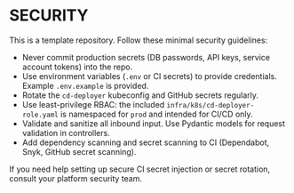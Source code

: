 # SECURITY

This is a template repository. Follow these minimal security guidelines:

- Never commit production secrets (DB passwords, API keys, service account tokens) into the repo.
- Use environment variables (`.env` or CI secrets) to provide credentials. Example `.env.example` is provided.
- Rotate the `cd-deployer` kubeconfig and GitHub secrets regularly.
- Use least-privilege RBAC: the included `infra/k8s/cd-deployer-role.yaml` is namespaced for `prod` and intended for CI/CD only.
- Validate and sanitize all inbound input. Use Pydantic models for request validation in controllers.
- Add dependency scanning and secret scanning to CI (Dependabot, Snyk, GitHub secret scanning).

If you need help setting up secure CI secret injection or secret rotation, consult your platform security team.
